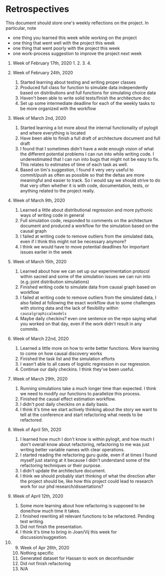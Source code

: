 Retrospectives
==============
This document should store one's weekly reflections on the project. In particular, note

- one thing you learned this week while working on the project
- one thing that went well with the project this week
- one thing that went poorly with the project this week
- one work-process suggestion to improve the project next week

1. Week of February 17th, 2020
    1. 
    2.
    3.
    4.

2. Week of February 24th, 2020
    1. Started learning about testing and writing proper classes
    2. Produced full class for function to simulate data independently based on distributions 
     and full functions for simulating choice data
    3. Haven't been able to write solid tests/finish the architecture doc
    4. Set up some intermediate deadline for each of the weekly tasks to be more organized with the workflow

3. Week of March 2nd, 2020
    1. Started learning a lot more about the internal functionality of pylogit and where everything is located
    2. Have been able to finish a full draft of architecture document and full draft
    3. I found that I sometimes didn't have a wide enough vision of what the different potential problems I can run into while writing code. I underestimated that I can run into bugs that might not be easy to fix. This relates to estimates of time of each task as well.
    4. Based on tim's suggestion, I found it very very useful to commit/push as often as possible so that the deltas are more meaningful and easier to track. So I would say we should strive to do that very often whether it is with code, documentation, tests, or anything related to the project really.

4. Week of March 9th, 2020
    1. Learned a little about distributional regression and more pythonic ways of writing code in general
    2. Full simulation code, responded to comments on the architecture document and produced a workflow for the simulation based on the causal graph
    3. I failed at writing code to remove outliers from the simulated data, even if I think this might not be necessary anymore?
    4. I think we would have to move potential deadlines for important issues earlier in the week

5. Week of March 15th, 2020
    1. Learned about how we can set up our experimentation protocol within sacred and some of the simulation issues we can run into (e.g.:joint distribution simulations)
    2. Finished writing code to simulate data from causal graph based on workflow
    3. I failed at writing code to remove outliers from the simulated data, I also failed at following the exact workflow due to some challenges with storing data and the lack of flexibility within `causalgraphicalmodels`
    4. Maybe daily checkins? even one sentence on the repo saying what you worked on that day, even if the work didn't result in any commits.

6. Week of March 22nd, 2020
    1. Learned a little more on how to write better functions. More learning to come on how causal discovery works
    2. Finished the task list and the simulation efforts
    3. I wasn't able to all cases of logistic regression in our regression.
    4. Continue our daily checkins. I think they've been useful.
    
7. Week of March 29th, 2020
    1. Running simulations take a much longer time than expected. I think we need to modify our functions to parallelize this process.
    2. Finished the causal effect estimation workflow.
    3. I didn't post daily checkins on a daily basis. 
    4. I think it's time we start actively thinking about the story we want to tell at the conference and start refactoring what needs to be refactored.
    
8. Week of April 5th, 2020
    1. I learned how much I don't know is within pylogit, and how much I don't overall know about refactoring, refactoring to me was just writing better variable names with clear operations.
    2. I started reading the refactoring guru guide, even if at times I found myself just staring at it because I didn't understand some of the refactoring techniques or their purpose.
    3. I didn't update the architecture document.
    4. I think we should probably start thinking of what the direction after the project should be, like how this project could lead to research work for our phd research/dissertations?

9. Week of April 12th, 2020
    1. Some more learning about how refactoring is supposed to be done/how much time it takes.
    2. I finished rewriting all relevant functions to be refactored. Pending test writing.
    3. Did not finish the presentation.
    4. I think it's time to bring in Joan/Vij this week for discussion/suggestion.
    
10. 9. Week of Apr 26th, 2020
    1. Nothing specific
    2. Generated dataset for Hassan to work on deconfounder
    3. Did not finish refactoring
    4. N/A
